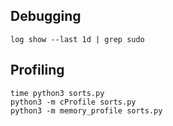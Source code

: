## Debugging

`
log show --last 1d | grep sudo
`

## Profiling

```
time python3 sorts.py 
python3 -m cProfile sorts.py 
python3 -m memory_profile sorts.py
```
